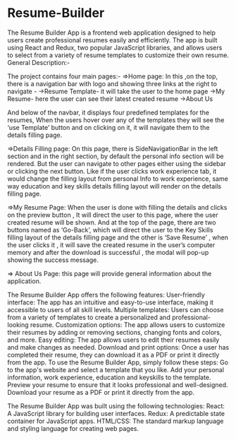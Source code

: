 # Resume-Builder
The Resume Builder App is a frontend web application designed to help users create professional resumes easily and efficiently. The app is built using React and Redux, two popular JavaScript libraries, and allows users to select from a variety of resume templates to customize their own resume.
General Description:-

The project contains four main pages:-
=>Home page: 
 In this ,on the top, there is a navigation bar  with logo and showing three links at the  right to navigate -
->Resume Template- it will take the user to the home page
->My Resume- here the user can see their latest created resume
->About Us

And below of the navbar, it displays four predefined templates for the resumes,
When the users hover over any of the templates they will see the ‘use Template’ button and on clicking on it, it will navigate them to the details filling page.

=>Details Filling page:
On this page, there is SideNavigationBar in the left section and in the right section, by default the personal info section will be rendered.
But the user can navigate to other pages either using the sidebar or clicking the next button.
Like if the user clicks work experience tab, it would change the filling layout from personal Info to work experience, same way education and key skills details filling layout will render on the details filling page.

=>My Resume Page:
When the user is done with filling the details and clicks on the preview button ,
It will direct the user to this page, where the user created resume will be shown.
And at the top of the page, there are two buttons named as ‘Go-Back’, which will direct the user to the Key Skills filling layout of the details filling page and the other is ‘Save Resume’ , when the user clicks  it , it will save the created resume in the user’s computer memory and after the download is successful , the modal will pop-up showing the success message.

⇒ About Us Page: this page will provide general information about the application.




The Resume Builder App offers the following features:
User-friendly interface: The app has an intuitive and easy-to-use interface, making it accessible to users of all skill levels.
Multiple templates: Users can choose from a variety of templates to create a personalized and professional-looking resume.
Customization options: The app allows users to customize their resumes by adding or removing sections, changing fonts and colors, and more.
Easy editing: The app allows users to edit their resumes easily and make changes as needed.
Download and print options: Once a user has completed their resume, they can download it as a PDF or print it directly from the app.
To use the Resume Builder App, simply follow these steps:
Go to the app's website and select a template that you like.
Add your personal information, work experience, education and keyskills to the template.
Preview your resume to ensure that it looks professional and well-designed.
Download your resume as a PDF or print it directly from the app.

The Resume Builder App was built using the following technologies:
React: A JavaScript library for building user interfaces.
Redux: A predictable state container for JavaScript apps.
HTML/CSS: The standard markup language and styling language for creating web pages.
